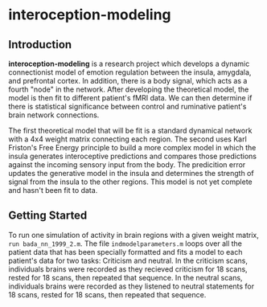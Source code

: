 # interoception-modeling

## Introduction
**interoception-modeling** is a research project which develops a dynamic connectionist model of emotion regulation between the insula, amygdala, and prefrontal cortex. In addition, there is a body signal, which acts as a fourth "node" in the network. After developing the theoretical model, the model is then fit to different patient's fMRI data. We can then determine if there is statistical significance between control and ruminative patient's brain network connections. 

The first theoretical model that will be fit is a standard dynamical network with a 4x4 weight matrix connecting each region. The second uses Karl Friston's Free Energy principle to build a more complex model in which the insula generates interoceptive predictions and compares those predictions against the incoming sensory input from the body. The predicition error updates the generative model in the insula and determines the strength of signal from the insula to the other regions. This model is not yet complete and hasn't been fit to data.

## Getting Started
To run one simulation of activity in brain regions with a given weight matrix, `run bada_nn_1999_2.m`. The file `indmodelparameters.m` loops over all the patient data that has been specially formatted and fits a model to each patient's data for two tasks: Criticism and neutral. In the criticism scans, individuals brains were recorded as they recieved criticism for 18 scans, rested for 18 scans, then repeated that sequence. In the neutral scans, individuals brains were recorded as they listened to neutral statements for 18 scans, rested for 18 scans, then repeated that sequence. 
